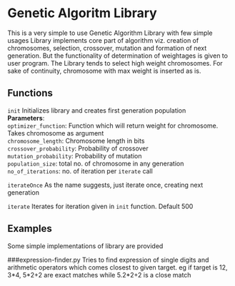 Genetic Algoritm Library
========================

This is a very simple to use Genetic Algorithm Library with few simple usages
Library implements core part of algorithm viz. creation of chromosomes, selection,
crossover, mutation and formation of next generation. But the functionality of 
determination of weightages is given to user program. The Library tends to select 
high weight chromosomes. For sake of continuity, chromosome with max weight is 
inserted as is.

Functions
---------
`init` Initializes library and creates first generation population  
__Parameters__:  
`optimizer_function`: Function which will return weight for chromosome. Takes chromosome as argument  
`chromosome_length`: Chromosome length in bits  
`crossover_probability`: Probability of crossover  
`mutation_probability`: Probability of mutation  
`population_size`: total no. of chromosome in any generation  
`no_of_iterations`: no. of iteration per `iterate` call  

`iterateOnce` As the name suggests, just iterate once, creating next generation

`iterate` Iterates for iteration given in `init` function. Default 500

Examples
--------
Some simple implementations of library are provided

###expression-finder.py
Tries to find expression of single digits and arithmetic operators which comes closest
to given target. eg if target is 12, 3\*4, 5\*2+2 are exact matches while 5.2\*2+2
is a close match